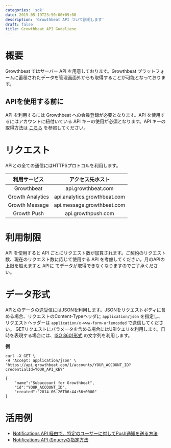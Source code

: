 ```yaml
---
categories: 'sdk'
date: 2015-05-19T23:50:00+09:00
description: 'Growthbeat API ついて説明します'
draft: false
title: Growthbeat API Gudeliene
---
```


# 概要

Growthbeat ではサーバー API を用意しております。Growthbeat プラットフォームに蓄積されたデータを管理画面外からも取得することが可能となっております。

## APIを使用する前に

API を利用するには Growthbeat への会員登録が必要となります。API を使用するにはアカウントに紐付いている API キーの使用が必須となります。API キーの取得方法は [こちら](http://support.growthbeat.com/manual/growthbeat/#apiキーの確認) を参照してください。

# リクエスト

APIとの全ての通信にはHTTPSプロトコルを利用します。

|利用サービス|アクセス先ホスト|
|:---:|:---:|
|Growthbeat|api.growthbeat.com|
|Growth Analytics|api.analytics.growthbeat.com|
|Growth Message|api.message.growthbeat.com|
|Growth Push|api.growthpush.com|


# 利用制限

API を使用すると API ごとにリクエスト数が加算されます。ご契約のリクエスト数、現在のリクエスト数に応じて使用する API を考慮してください。月のAPIの上限を超えますと APIに てデータが取得できなくなりますのでご了承ください。

# データ形式

APIとのデータの送受信にはJSONを利用します。JSONをリクエストボディに含める場合、リクエストのContent-Typeヘッダに `application/json` を指定し、リクエストヘッダーは `application/x-www-form-urlencoded` で送信してください。
GETリクエストにバラメータを含める場合にはURIクエリを利用します。日時を表現する場合には、[ISO 8601形式](https://ja.wikipedia.org/wiki/ISO_8601) の文字列を利用します。

**例**

```
curl -X GET \
-H 'Accept: application/json' \
'https://api.growthbeat.com/1/accounts/YOUR_ACCOUNT_ID?credentialId=YOUR_API_KEY'
```

```
{
    "name":"Subaccount for Growthbeat",
    "id":"YOUR_ACCOUNT_ID",
    "created":"2014-06-26T06:44:56+0000"
}
```

# 活用例

* [Notifications API 経由で、特定のユーザーに対してPush通知を送る方法](http://faq.growthbeat.com/article/51-notifications-api-push)
* [Notifications API のqueryの指定方法](http://faq.growthbeat.com/article/52-notifications-api-query)
